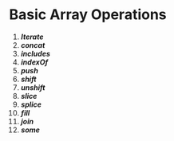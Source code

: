 # Basic Array Operations
1. ***Iterate***
1. ***concat***
1. ***includes***
1. ***indexOf***
1. ***push***
1. ***shift***
1. ***unshift***
1. ***slice***
1. ***splice***
1. ***fill***
1. ***join***
1. ***some***